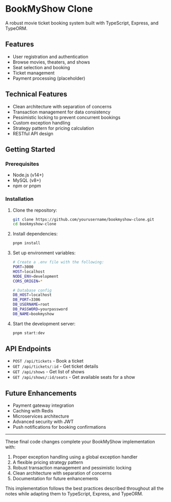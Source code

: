 # BookMyShow Clone

A robust movie ticket booking system built with TypeScript, Express, and TypeORM.

## Features

- User registration and authentication
- Browse movies, theaters, and shows
- Seat selection and booking
- Ticket management
- Payment processing (placeholder)

## Technical Features

- Clean architecture with separation of concerns
- Transaction management for data consistency
- Pessimistic locking to prevent concurrent bookings
- Custom exception handling
- Strategy pattern for pricing calculation
- RESTful API design

## Getting Started

### Prerequisites

- Node.js (v14+)
- MySQL (v8+)
- npm or pnpm

### Installation

1. Clone the repository:

   ```bash
   git clone https://github.com/yourusername/bookmyshow-clone.git
   cd bookmyshow-clone
   ```

2. Install dependencies:

   ```bash
   pnpm install
   ```

3. Set up environment variables:

   ```bash
   # Create a .env file with the following:
   PORT=3000
   HOST=localhost
   NODE_ENV=development
   CORS_ORIGIN=*

   # Database config
   DB_HOST=localhost
   DB_PORT=3306
   DB_USERNAME=root
   DB_PASSWORD=yourpassword
   DB_NAME=bookmyshow
   ```

4. Start the development server:

   ```bash
   pnpm start:dev
   ```

## API Endpoints

- `POST /api/tickets` - Book a ticket
- `GET /api/tickets/:id` - Get ticket details
- `GET /api/shows` - Get list of shows
- `GET /api/shows/:id/seats` - Get available seats for a show

## Future Enhancements

- Payment gateway integration
- Caching with Redis
- Microservices architecture
- Advanced security with JWT
- Push notifications for booking confirmations

---

These final code changes complete your BookMyShow implementation with:

1. Proper exception handling using a global exception handler
2. A flexible pricing strategy pattern
3. Robust transaction management and pessimistic locking
4. Clean architecture with separation of concerns
5. Documentation for future enhancements

This implementation follows the best practices described throughout all the notes while adapting them to TypeScript, Express, and TypeORM.
